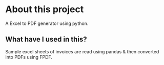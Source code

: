 # About this project
A Excel to PDF generator using python.

## What have I used in this?
Sample excel sheets of invoices are read using pandas & then converted into PDFs using FPDF.